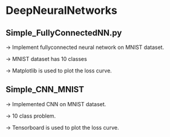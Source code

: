 # DeepNeuralNetworks

## Simple_FullyConnectedNN.py
-> Implement fullyconnected neural network on MNIST dataset. 

-> MNIST dataset has 10 classes

-> Matplotlib is used to plot the loss curve.

## Simple_CNN_MNIST
-> Implemented CNN on MNIST dataset.

-> 10 class problem.

-> Tensorboard is used to plot the loss curve. 



